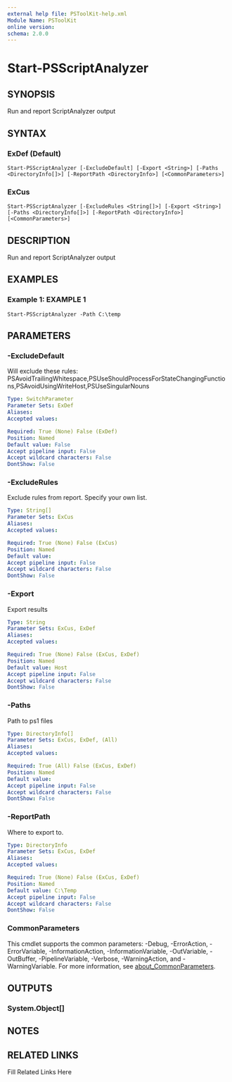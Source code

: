 ```yaml
---
external help file: PSToolKit-help.xml
Module Name: PSToolKit
online version: 
schema: 2.0.0
---
```


# Start-PSScriptAnalyzer

## SYNOPSIS

Run and report ScriptAnalyzer output

## SYNTAX

### ExDef (Default)

```
Start-PSScriptAnalyzer [-ExcludeDefault] [-Export <String>] [-Paths <DirectoryInfo[]>] [-ReportPath <DirectoryInfo>] [<CommonParameters>]
```

### ExCus

```
Start-PSScriptAnalyzer [-ExcludeRules <String[]>] [-Export <String>] [-Paths <DirectoryInfo[]>] [-ReportPath <DirectoryInfo>] [<CommonParameters>]
```

## DESCRIPTION

Run and report ScriptAnalyzer output


## EXAMPLES

### Example 1: EXAMPLE 1

```
Start-PSScriptAnalyzer -Path C:\temp
```








## PARAMETERS

### -ExcludeDefault

Will exclude these rules: PSAvoidTrailingWhitespace,PSUseShouldProcessForStateChangingFunctions,PSAvoidUsingWriteHost,PSUseSingularNouns

```yaml
Type: SwitchParameter
Parameter Sets: ExDef
Aliases: 
Accepted values: 

Required: True (None) False (ExDef)
Position: Named
Default value: False
Accept pipeline input: False
Accept wildcard characters: False
DontShow: False
```

### -ExcludeRules

Exclude rules from report.
Specify your own list.

```yaml
Type: String[]
Parameter Sets: ExCus
Aliases: 
Accepted values: 

Required: True (None) False (ExCus)
Position: Named
Default value: 
Accept pipeline input: False
Accept wildcard characters: False
DontShow: False
```

### -Export

Export results

```yaml
Type: String
Parameter Sets: ExCus, ExDef
Aliases: 
Accepted values: 

Required: True (None) False (ExCus, ExDef)
Position: Named
Default value: Host
Accept pipeline input: False
Accept wildcard characters: False
DontShow: False
```

### -Paths

Path to ps1 files

```yaml
Type: DirectoryInfo[]
Parameter Sets: ExCus, ExDef, (All)
Aliases: 
Accepted values: 

Required: True (All) False (ExCus, ExDef)
Position: Named
Default value: 
Accept pipeline input: False
Accept wildcard characters: False
DontShow: False
```

### -ReportPath

Where to export to.

```yaml
Type: DirectoryInfo
Parameter Sets: ExCus, ExDef
Aliases: 
Accepted values: 

Required: True (None) False (ExCus, ExDef)
Position: Named
Default value: C:\Temp
Accept pipeline input: False
Accept wildcard characters: False
DontShow: False
```


### CommonParameters

This cmdlet supports the common parameters: -Debug, -ErrorAction, -ErrorVariable, -InformationAction, -InformationVariable, -OutVariable, -OutBuffer, -PipelineVariable, -Verbose, -WarningAction, and -WarningVariable. For more information, see [about_CommonParameters](http://go.microsoft.com/fwlink/?LinkID=113216).

## OUTPUTS

### System.Object[]


## NOTES



## RELATED LINKS

Fill Related Links Here

